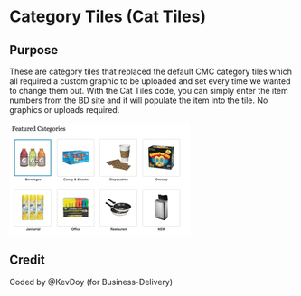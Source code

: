 # Category Tiles (Cat Tiles)
## Purpose
These are category tiles that replaced the default CMC category tiles which all required a custom graphic to be uploaded and set every time we wanted to change them out.
With the Cat Tiles code, you can simply enter the item numbers from the BD site and it will populate the item into the tile. No graphics or uploads required.

![alt text](https://raw.githubusercontent.com/Business-Delivery/Cat-tiles/master/.res/cattiles_preview.gif "Cat Tiles Preview Gif")

## Credit
Coded by @KevDoy (for Business-Delivery)
